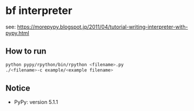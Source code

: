 # bf interpreter

see: https://morepypy.blogspot.jp/2011/04/tutorial-writing-interpreter-with-pypy.html

## How to run

``` bash
python pypy/rpython/bin/rpython <filename>.py
./<filename>-c example/<example filename>
```

## Notice

- PyPy: version 5.1.1
